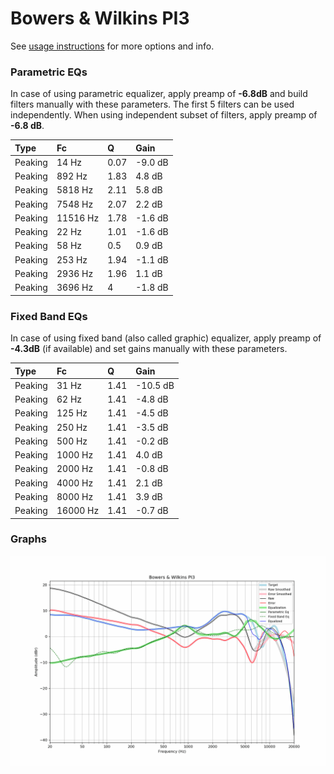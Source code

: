 # Bowers & Wilkins PI3
See [usage instructions](https://github.com/jaakkopasanen/AutoEq#usage) for more options and info.

### Parametric EQs
In case of using parametric equalizer, apply preamp of **-6.8dB** and build filters manually
with these parameters. The first 5 filters can be used independently.
When using independent subset of filters, apply preamp of **-6.8 dB**.

| Type    | Fc       |    Q | Gain    |
|:--------|:---------|:-----|:--------|
| Peaking | 14 Hz    | 0.07 | -9.0 dB |
| Peaking | 892 Hz   | 1.83 | 4.8 dB  |
| Peaking | 5818 Hz  | 2.11 | 5.8 dB  |
| Peaking | 7548 Hz  | 2.07 | 2.2 dB  |
| Peaking | 11516 Hz | 1.78 | -1.6 dB |
| Peaking | 22 Hz    | 1.01 | -1.6 dB |
| Peaking | 58 Hz    | 0.5  | 0.9 dB  |
| Peaking | 253 Hz   | 1.94 | -1.1 dB |
| Peaking | 2936 Hz  | 1.96 | 1.1 dB  |
| Peaking | 3696 Hz  | 4    | -1.8 dB |

### Fixed Band EQs
In case of using fixed band (also called graphic) equalizer, apply preamp of **-4.3dB**
(if available) and set gains manually with these parameters.

| Type    | Fc       |    Q | Gain     |
|:--------|:---------|:-----|:---------|
| Peaking | 31 Hz    | 1.41 | -10.5 dB |
| Peaking | 62 Hz    | 1.41 | -4.8 dB  |
| Peaking | 125 Hz   | 1.41 | -4.5 dB  |
| Peaking | 250 Hz   | 1.41 | -3.5 dB  |
| Peaking | 500 Hz   | 1.41 | -0.2 dB  |
| Peaking | 1000 Hz  | 1.41 | 4.0 dB   |
| Peaking | 2000 Hz  | 1.41 | -0.8 dB  |
| Peaking | 4000 Hz  | 1.41 | 2.1 dB   |
| Peaking | 8000 Hz  | 1.41 | 3.9 dB   |
| Peaking | 16000 Hz | 1.41 | -0.7 dB  |

### Graphs
![](./Bowers%20&%20Wilkins%20PI3.png)